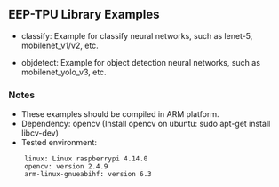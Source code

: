 ## EEP-TPU Library Examples

- classify: Example for classify neural networks, such as lenet-5, mobilenet_v1/v2, etc.

- objdetect: Example for object detection neural networks, such as mobilenet_yolo_v3, etc.

### Notes
- These examples should be compiled in ARM platform.
- Dependency: opencv  (Install opencv on ubuntu: sudo apt-get install libcv-dev)
- Tested environment:
```
    linux: Linux raspberrypi 4.14.0
    opencv: version 2.4.9
    arm-linux-gnueabihf: version 6.3
```